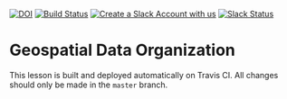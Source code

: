[![DOI](https://zenodo.org/badge/128227810.svg)](https://zenodo.org/badge/latestdoi/128227810)
[![Build Status](https://travis-ci.org/datacarpentry/organization-geospatial.svg?branch=master)](https://travis-ci.org/datacarpentry/organization-geospatial)
[![Create a Slack Account with us](https://img.shields.io/badge/Create_Slack_Account-The_Carpentries-071159.svg)](https://swc-slack-invite.herokuapp.com/) 
 [![Slack Status](https://img.shields.io/badge/Slack_Channel-dc--geospatial-E01563.svg)](https://swcarpentry.slack.com/messages/C9ME7G5RD) 



# Geospatial Data Organization

This lesson is built and deployed automatically on Travis CI. All changes should only be made in the `master` branch.
